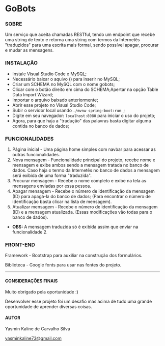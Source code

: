 # GoBots

### SOBRE
Um serviço que aceita chamadas RESTful, tendo um endpoint que recebe uma string de texto e retorna uma string com termos da Internetês "traduzidos" para uma escrita mais formal, sendo possível apagar, procurar e mudar as mensagens.

### INSTALAÇÃO
- Instale Visual Studio Code e MySQL;
- Necessário baixar o aquivo () para inserir no MySQL;
- Criar um SCHEMA no MySQL com o nome gobots;
- Clicar com o botão direito em cima do SCHEMA;Apertar na opção Table Data Import Wizard; 
- Importar o arquivo baixado anteriormente;
- Abrir esse projeto no Visual Studio Code;
- Subir o servidor local usando `./mvnw spring-boot:run `;
- Digite em seu navegador: `localhost:8080` para iniciar o uso do projeto; 
- Agora, para que haja a "tradução" das palavras basta digitar alguma contida no banco de dados;

### FUNCIONALIDADES 

1. Página inicial - Uma página home simples com navbar para acessar as outras funcionalidades.
2. Nova mensagem - Funcionalidade principal do projeto, recebe nome e mensagem e exibe ambos sendo a mensagem tratada no banco de dados. Caso haja o termo da Internetês no banco de dados a mensagem será exibida de uma forma "traduzida".
3. Procurar mensagem - Recebe o nome completo e exibe na tela as mensagens enviadas por essa pessoa.
4. Apagar mensagem - Recebe o número de identificação da mensagem (ID) para apagá-la do banco de dados; (Para encontrar o número de identificação basta clicar na lista de mensagem).
5. Atualizar mensagem - Recebe o número de identificação da mensagem (ID) e a mensagem atualizada. (Essas modificações vão todas para o banco de dados).
- **OBS:** A mensagem traduzida só é exibida assim que enviar na funcionalidade 2.

### FRONT-END
Framework - Bootstrap para auxiliar na construção dos formulários.
>
Biblioteca - Google fonts para usar nas fontes do projeto.

----------------------------
#### CONSIDERAÇÕES FINAIS
Muito obrigado pela oportunidade :)
>
Desenvolver esse projeto foi um desafio mas acima de tudo uma grande oportunidade de aprender diversas coisas.

#### AUTOR
Yasmin Kaline de Carvalho  Silva
>
yasminkaline73@gmail.com
